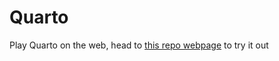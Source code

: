 # Quarto
Play Quarto on the web, head to [this repo webpage](https://samelinux.github.io/quarto/) to try it out
